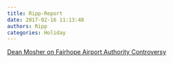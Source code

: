 ```yaml
---
title: Ripp-Report
date: 2017-02-16 11:13:48
authors: Ripp
categories: Holiday
---
```


 <a href="https://www.youtube.com/watch?v=w6uT08gfiWc&t=14s" rel="nofollow">Dean Mosher on Fairhope Airport Authority Controversy</a>